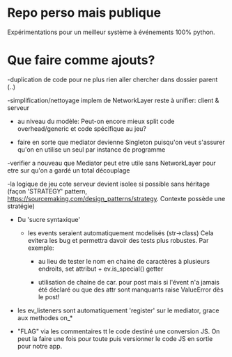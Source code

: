 

# Repo perso mais publique

Expérimentations pour un meilleur système à événements 100% python.


# Que faire comme ajouts?

-duplication de code pour ne plus rien aller chercher dans dossier parent (..)

-simplification/nettoyage
implem de NetworkLayer reste à unifier: client & serveur

- au niveau du modèle:
Peut-on encore mieux split code overhead/generic et code spécifique au jeu?

- faire en sorte que mediator devienne Singleton puisqu'on veut s'assurer qu'on en utilise un seul
par instance de programme

-verifier a nouveau que Mediator peut etre utile sans NetworkLayer pour etre sur qu'on
a gardé un total découplage

-la logique de jeu cote serveur devient isolee si possible sans héritage
(façon 'STRATEGY' pattern,
https://sourcemaking.com/design_patterns/strategy.
Contexte possède une stratégie)

- Du 'sucre syntaxique'
  - les events seraient automatiquement modelisés (str->class)
Cela evitera les bug et permettra davoir des tests plus robustes. Par exemple:
     - au lieu de tester le nom en chaine de caractères à plusieurs endroits, set attribut + ev.is_special() getter

     - utilisation de chaine de car. pour post mais si l'évent n'a jamais été déclaré ou que des attr sont manquants
 raise ValueError dès le post!
  
- les ev_listeners sont automatiquement 'register' sur le mediator, grace aux methodes on_*

- "FLAG" via les commentaires tt le code destiné une conversion JS.
On peut la faire une fois pour toute puis versionner le code JS en sortie pour notre app.
